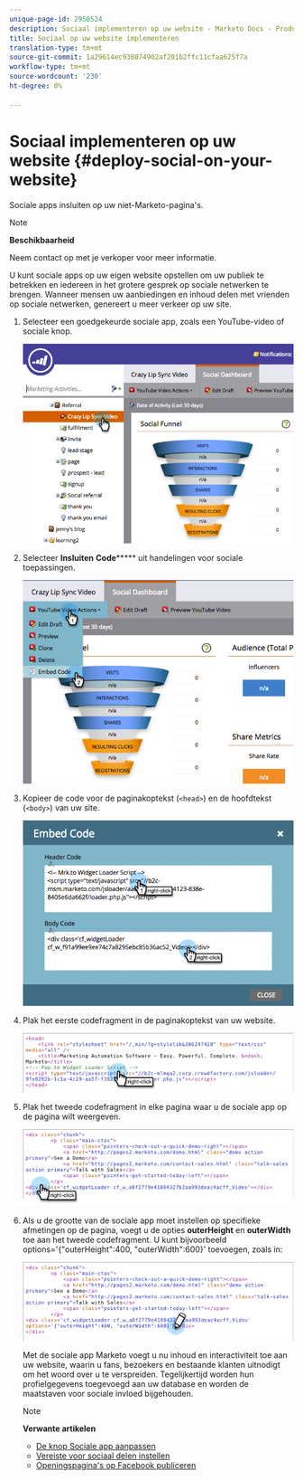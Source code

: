 ```yaml
---
unique-page-id: 2950524
description: Sociaal implementeren op uw website - Marketo Docs - Productdocumentatie
title: Sociaal op uw website implementeren
translation-type: tm+mt
source-git-commit: 1a29614ec938074902af201b2ffc11cfaa625f7a
workflow-type: tm+mt
source-wordcount: '230'
ht-degree: 0%

---
```



# Sociaal implementeren op uw website {#deploy-social-on-your-website}

Sociale apps insluiten op uw niet-Marketo-pagina&#39;s.

>[!NOTE]
>
>**Beschikbaarheid**
>
>Neem contact op met je verkoper voor meer informatie.

U kunt sociale apps op uw eigen website opstellen om uw publiek te betrekken en iedereen in het grotere gesprek op sociale netwerken te brengen. Wanneer mensen uw aanbiedingen en inhoud delen met vrienden op sociale netwerken, genereert u meer verkeer op uw site.

1. Selecteer een goedgekeurde sociale app, zoals een YouTube-video of sociale knop.

   ![](assets/image2015-5-12-11-3a43-3a24.png)

1. Selecteer **Insluiten** **Code******* uit handelingen voor sociale toepassingen.

   ![](assets/image2015-5-12-12-3a59-3a46.png)

1. Kopieer de code voor de paginakoptekst (`<head>`) en de hoofdtekst (`<body>`) van uw site.

   ![](assets/image2015-5-12-13-3a3-3a34.png)

1. Plak het eerste codefragment in de paginakoptekst van uw website.

   ![](assets/socialonsite-embedhead.png)

1. Plak het tweede codefragment in elke pagina waar u de sociale app op de pagina wilt weergeven.

   ![](assets/socialonsite-embedwidget.png)

1. Als u de grootte van de sociale app moet instellen op specifieke afmetingen op de pagina, voegt u de opties **outerHeight** en **outerWidth** toe aan het tweede codefragment. U kunt bijvoorbeeld options=&#39;{&quot;outerHeight&quot;:400, &quot;outerWidth&quot;:600}&#39; toevoegen, zoals in:

   ![](assets/socialonsite-resizewidget2.png)

   Met de sociale app Marketo voegt u nu inhoud en interactiviteit toe aan uw website, waarin u fans, bezoekers en bestaande klanten uitnodigt om het woord over u te verspreiden. Tegelijkertijd worden hun profielgegevens toegevoegd aan uw database en worden de maatstaven voor sociale invloed bijgehouden.

   >[!NOTE]
   >
   >**Verwante artikelen**
   >
   >    
   >    
   >* [De knop Sociale app aanpassen](../../../../product-docs/demand-generation/social/configuring-social-actions/customize-social-app-button.md)
   >* [Vereiste voor sociaal delen instellen](set-social-share-requirement.md)
   >* [Openingspagina&#39;s op Facebook publiceren](../../../../product-docs/demand-generation/facebook/publish-landing-pages-to-facebook.md)

